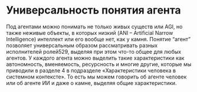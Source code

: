 # Универсальность понятия агента

Под агентами можно понимать не только живых существ или AGI, но также неживые объекты, в которых низкий (ANI – Artificial Narrow Intelligence) интеллект или его вообще нет, как у камня. Понятие “агент” позволяет универсальным образом рассматривать разных исполнителей ролей529, выделяя при этом что-то общее для любых агентов. У каждого агента можно выделить такие характеристики как автономность, вменяемость, ресурсность и многие другие, которые мы приводили в разделе 4 в подразделе «Характеристики человека в системном контексте». То есть мы можем говорить об агенте человек или об агенте ИИ и даже о камне, выделяя общие характеристики.
